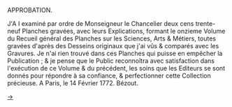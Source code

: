 APPROBATION.

J'A I examiné par ordre de Monseigneur le Chancelier deux cens trente-neuf Planches gravées, avec leurs Explications, formant le onzieme Volume du Recueil général des Planches sur les Sciences, Arts & Métiers, toutes gravées d'après des Desseins originaux que j'ai vûs & comparés avec les Gravures. Je n'ai rien trouvé dans ces Planches qui puisse en empêcher la Publication ; & je pense que le Public reconnoîtra avec satisfaction dans l'exécution de ce Volume & du précédent, les soins que les Editeurs se sont donnés pour répondre à sa confiance, & perfectionner cette Collection précieuse. A Paris, le 14 Février 1772. Bézout.

[->](05-Privilege_du_Roi.md)
